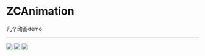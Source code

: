 # ZCAnimation
几个动画demo


---
![](http://ohe882q0y.bkt.clouddn.com/circle.gif)
![](http://ohe882q0y.bkt.clouddn.com/wavegif.gif)
![](http://ohe882q0y.bkt.clouddn.com/clock.gif)


